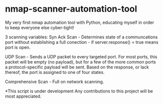 # nmap-scanner-automation-tool
My very first nmap automation tool with Python, educating myself in order to keep everyone else cyber-tight! 

3 scanning variables:
Syn Ack Scan - Determines state of a communcations port without establishing a full conection - if server.response() = true means port is open.

UDP Scan - Sends a UDP packet to every targeted port. For most ports, this packet will be empty (no payload), but for a few of the more common ports a protocol-specific payload will be sent. Based on the response, or lack thereof, the port is assigned to one of four states.

Comprehensive Scan - Full on network scanning.

*This script is under development
Any contributions to this project will be most appreciated.

